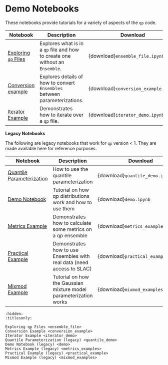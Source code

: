 # Demo Notebooks

These notebooks provide tutorials for a variety of aspects of the `qp` code.

| Notebook                                            | Description                                                                  | Download                             |
| --------------------------------------------------- | ---------------------------------------------------------------------------- | ------------------------------------ |
| [Exploring `qp` Files](project:ensemble_file.md)    | Explores what is in a `qp` file and how to create one without an `Ensemble`. | {download}`ensemble_file.ipynb`      |
| [Conversion example](project:conversion_example.md) | Explores details of how to convert `Ensembles` between parameterizations.    | {download}`conversion_example.ipynb` |
| [Iterator Example](project:iterator_demo.md)        | Demonstrates how to iterate over a `qp` file.                                | {download}`iterator_demo.ipynb`      |

**Legacy Notebooks**

The following are legacy notebooks that work for `qp` version < 1. They are made available here for reference purposes.

| Notebook                                              | Description                                                            | Download                            |
| ----------------------------------------------------- | ---------------------------------------------------------------------- | ----------------------------------- |
| [Quantile Parameterization](project:quantile_demo.md) | How to use the quantile parameterization                               | {download}`quantile_demo.ipynb`     |
| [Demo Notebook](project:demo.md)                      | Tutorial on how qp distributions work and how to use them              | {download}`demo.ipynb`              |
| [Metrics Example](project:metrics_examples.md)        | Demonstrates how to calculate some metrics on a qp ensemble            | {download}`metrics_examples.ipynb`  |
| [Practical Example](project:practical_example.md)     | Demonstrates how to use Ensembles with real data (need access to SLAC) | {download}`practical_example.ipynb` |
| [Mixmod Example](project:metrics_examples.md)         | Tutorial on how the Gaussian mixture model parameterization works      | {download}`mixmod_examples.ipynb`   |

```{toctree}
:hidden:
:titlesonly:

Exploring qp Files <ensemble_file>
Conversion Example <conversion_example>
Iterator Example <iterator_demo>
Quantile Parameterization (legacy) <quantile_demo>
Demo Notebook (legacy) <demo>
Metrics Example (legacy) <metrics_examples>
Practical Example (legacy) <practical_example>
Mixmod Example (legacy) <mixmod_examples>
```
